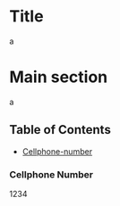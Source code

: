 
# Title 
a

# Main section
a

## Table of Contents
* [Cellphone-number](#Cellphone-number)

### Cellphone Number
1234   
    